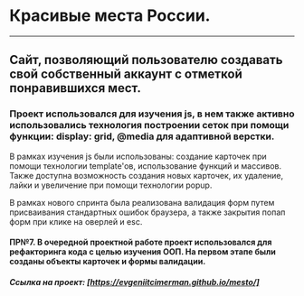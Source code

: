 # Красивые места России.

---

## Сайт, позволяющий пользователю создавать свой собственный аккаунт с отметкой понравившихся мест.

### Проект использовался для изучения js, в нем также активно использовались технология построении сеток при помощи функции: display: grid, @media для адаптивной верстки.

В рамках изучения js были использованы: создание карточек при помощи технологии template'ов, использование функций и массивов. Также доступна возможность создания новых карточек, их удаление, лайки и увеличение при помощи технологии popup.

В рамках нового спринта была реализована валидация форм путем присваивания стандартных ошибок браузера, а также закрытия попап форм при клике на оверлей и esc.

#### ПР№7. В очередной проектной работе проект использовался для рефакторинга кода с целью изучения ООП. На первом этапе были созданы объекты карточек и формы валидации.

##### Ссылка на проект: [https://evgeniitcimerman.github.io/mesto/]
